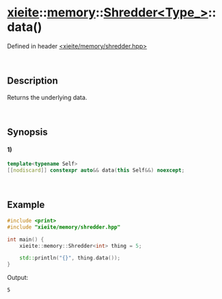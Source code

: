 # [xieite](../../../../../xieite.md)\:\:[memory](../../../../../memory.md)\:\:[Shredder<Type_>](../../../shredder.md)\:\:data\(\)
Defined in header [<xieite/memory/shredder.hpp>](../../../../../../include/xieite/memory/shredder.hpp)

&nbsp;

## Description
Returns the underlying data.

&nbsp;

## Synopsis
#### 1)
```cpp
template<typename Self>
[[nodiscard]] constexpr auto&& data(this Self&&) noexcept;
```

&nbsp;

## Example
```cpp
#include <print>
#include "xieite/memory/shredder.hpp"

int main() {
    xieite::memory::Shredder<int> thing = 5;

    std::println("{}", thing.data());
}
```
Output:
```
5
```
